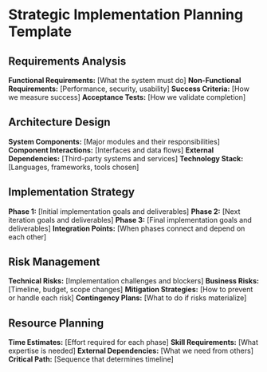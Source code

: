 # Strategic Implementation Planning Template

## Requirements Analysis
**Functional Requirements:** [What the system must do]
**Non-Functional Requirements:** [Performance, security, usability]
**Success Criteria:** [How we measure success]
**Acceptance Tests:** [How we validate completion]

## Architecture Design
**System Components:** [Major modules and their responsibilities]
**Component Interactions:** [Interfaces and data flows]
**External Dependencies:** [Third-party systems and services]
**Technology Stack:** [Languages, frameworks, tools chosen]

## Implementation Strategy
**Phase 1:** [Initial implementation goals and deliverables]
**Phase 2:** [Next iteration goals and deliverables]
**Phase 3:** [Final implementation goals and deliverables]
**Integration Points:** [When phases connect and depend on each other]

## Risk Management
**Technical Risks:** [Implementation challenges and blockers]
**Business Risks:** [Timeline, budget, scope changes]
**Mitigation Strategies:** [How to prevent or handle each risk]
**Contingency Plans:** [What to do if risks materialize]

## Resource Planning
**Time Estimates:** [Effort required for each phase]
**Skill Requirements:** [What expertise is needed]
**External Dependencies:** [What we need from others]
**Critical Path:** [Sequence that determines timeline]
